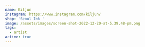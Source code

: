 ```yaml
---
name: Kiljun
instagram: https://www.instagram.com/kiljun/
shop: 'Seoul Ink '
image: /assets/images/screen-shot-2022-12-20-at-5.39.48-pm.png
tags:
  - artist
active: true
---
```

